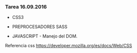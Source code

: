 ### Tarea 16.09.2016

* CSS3 
* PREPROCESADORES SASS

* JAVASCRIPT - Manejo del DOM.


Referencia css
https://developer.mozilla.org/es/docs/Web/CSS
